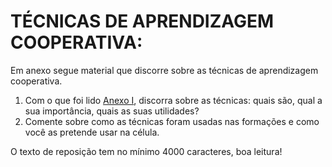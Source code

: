 # TÉCNICAS DE APRENDIZAGEM COOPERATIVA:

Em anexo segue material que discorre sobre as técnicas de aprendizagem cooperativa.
1. Com o que foi lido [Anexo I](Anexo.md), discorra sobre as técnicas: quais são, qual a sua importância, quais as suas utilidades?
2. Comente sobre como as técnicas foram usadas nas formações e como você as pretende usar na célula. 

O texto de reposição tem no mínimo 4000 caracteres, boa leitura!